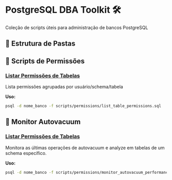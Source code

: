 # PostgreSQL DBA Toolkit 🛠️

Coleção de scripts úteis para administração de bancos PostgreSQL

## 📁 Estrutura de Pastas


## 🔐 Scripts de Permissões

### [Listar Permissões de Tabelas](/list_table_permissions.sql)
Lista permissões agrupadas por usuário/schema/tabela

**Uso:**
```bash
psql -d nome_banco -f scripts/permissions/list_table_permissions.sql
```


## 🔐 Monitor Autovacuum

### [Listar Permissões de Tabelas](/monitor_autovacuum_performance.sql)
Monitora as últimas operações de autovacuum e analyze em tabelas de um schema específico.

**Uso:**
```bash
psql -d nome_banco -f scripts/permissions/monitor_autovacuum_performance.sql
```
